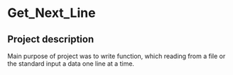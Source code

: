 # Get_Next_Line

## Project description

Main purpose of project was to write function, which reading from a file or the standard input a data one line at a time.
